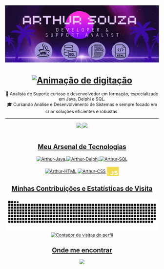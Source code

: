 <p align="center">
  <img src="https://github.com/arthur-souzam/arthur-souzam/blob/main/header.gif?raw=true" alt="Banner animado do perfil de Arthur">
</p>

<h1 align="center">
  <a href="https://git.io/typing-svg"><img src="https://readme-typing-svg.herokuapp.com?font=Fira+Code&size=25&pause=1000&color=BE00FE&center=true&vCenter=true&width=650&lines=Bem+vindo(a)+ao+meu+perfil;Me+chamo+Arthur+Souza+Mendes;Desenvolvedor+%26+Analista+de+Suporte" alt="Animação de digitação"></a>
</h1>

<p align="center">
  🚀 Analista de Suporte curioso e desenvolvedor em formação, especializado em Java, Delphi e SQL. <br>
  🎓 Cursando Análise e Desenvolvimento de Sistemas e sempre focado em criar soluções eficientes e robustas.
</p>

<hr>

<div align="center">
  <a href="https://github.com/arthur-souzam">
  <img height="180em" src="https://github-readme-stats.vercel.app/api?username=arthur-souzam&show_icons=true&theme=transparent&bg_color=191622&title_color=BE00FE&text_color=FFF&icon_color=00FFFF&hide_border=true&include_all_commits=true&count_private=true"/>
  <img height="180em" src="https://github-readme-stats.vercel.app/api/top-langs/?username=arthur-souzam&layout=compact&langs_count=7&theme=transparent&bg_color=191622&title_color=BE00FE&text_color=FFF&hide_border=true"/>
</div>

<div style="display: inline_block" align="center"><br>
  <h2 align="center">Meu Arsenal de Tecnologias</h2>
  <img align="center" alt="Arthur-Java" height="40" width="50" title="Java" src="https://cdn.jsdelivr.net/gh/devicons/devicon/icons/java/java-original.svg">
  <img align="center" alt="Arthur-Delphi" height="40" width="50" title="Delphi" src="https://cdn.jsdelivr.net/gh/devicons/devicon/icons/delphi/delphi-original.svg">
  <img align="center" alt="Arthur-SQL" height="40" width="50" title="SQL" src="https://cdn.jsdelivr.net/gh/devicons/devicon/icons/postgresql/postgresql-original.svg">
  <br><br>
  <img align="center" alt="Arthur-HTML" height="30" width="40" title="HTML5" src="https://cdn.jsdelivr.net/gh/devicons/devicon/icons/html5/html5-original.svg">
  <img align="center" alt="Arthur-CSS" height="30" width="40" title="CSS3" src="https://cdn.jsdelivr.net/gh/devicons/devicon/icons/css3/css3-original.svg">
  <img align="center" alt="Arthur-Js" height="30" width="40" title="JavaScript" src="https://raw.githubusercontent.com/devicons/devicon/master/icons/javascript/javascript-plain.svg">
</div>
  
<div align="center">
  <h2 align="center">Minhas Contribuições e Estatísticas de Visita</h2>
  <img src="https://github.com/arthur-souzam/arthur-souzam/blob/main/dist/github-contribution-grid-snake.svg" alt="Snake game com as contribuições do GitHub">
  <br>
  <img src="https://komarev.com/ghpvc/?username=arthur-souzam&label=Visualiza%C3%A7%C3%B5es+no+Perfil&color=BE00FE&style=flat-square" alt="Contador de visitas do perfil" />
</div>

<div align="center"> 
  <h2 align="center">Onde me encontrar</h2>
  <a href="https://www.linkedin.com/in/arthur-souza-mendes-078653252/" target="_blank"><img src="https://img.shields.io/badge/-LinkedIn-%238A2BE2?style=for-the-badge&logo=linkedin&logoColor=white" target="_blank"></a> 
</div>
